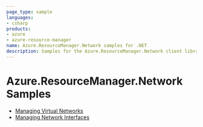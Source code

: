 ```yaml
---
page_type: sample
languages:
- csharp
products:
- azure
- azure-resource-manager
name: Azure.ResourceManager.Network samples for .NET
description: Samples for the Azure.ResourceManager.Network client library
---
```


# Azure.ResourceManager.Network Samples

- [Managing Virtual Networks](https://github.com/Azure/azure-sdk-for-net/blob/main/sdk/network/Azure.ResourceManager.Network/samples/Sample1_ManagingVirtualNetworks.md)
- [Managing Network Interfaces](https://github.com/Azure/azure-sdk-for-net/blob/main/sdk/network/Azure.ResourceManager.Network/samples/Sample2_ManagingNetworkInterfaces.md)
